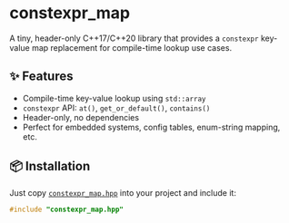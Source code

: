 # constexpr_map

A tiny, header-only C++17/C++20 library that provides a `constexpr` key-value map replacement for compile-time lookup use cases.

## ✨ Features

- Compile-time key-value lookup using `std::array`
- `constexpr` API: `at()`, `get_or_default()`, `contains()`
- Header-only, no dependencies
- Perfect for embedded systems, config tables, enum-string mapping, etc.

## 📦 Installation

Just copy [`constexpr_map.hpp`](include/constexpr_map.hpp) into your project and include it:

```cpp
#include "constexpr_map.hpp"
